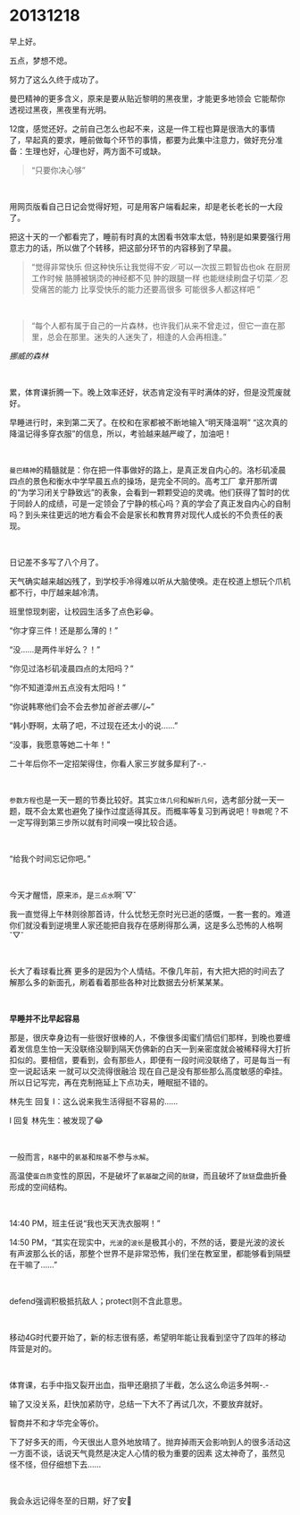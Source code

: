 # 20131218

早上好。

五点，梦想不熄。

努力了这么久终于成功了。

曼巴精神的更多含义，原来是要从贴近黎明的黑夜里，才能更多地领会 它能帮你透视过黑夜，黑夜里有光明。

12度，感觉还好。之前自己怎么也起不来，这是一件工程也算是很浩大的事情了，早起真的要求，睡前做每个环节的事情，都要为此集中注意力，做好充分准备：生理也好，心理也好，两方面不可或缺。

> “只要你决心够”

<br/>

用网页版看自己日记会觉得好短，可是用客户端看起来，却是老长老长的一大段了。

把这十天的*一个*都看完了，睡前有时真的太困看书效率太低，特别是如果要强行用意志力的话，所以做了个转移，把这部分环节的内容移到了早晨。

> “觉得非常快乐 但这种快乐让我觉得不安／可以一次拔三颗智齿也ok 在厨房工作时候 胳膊被锅烫的神经都不见 肿的跟腿一样 也能继续刷盘子切菜／忍受痛苦的能力 比享受快乐的能力还要高很多 可能很多人都这样吧 ”

<br/>

> “每个人都有属于自己的一片森林，也许我们从来不曾走过，但它一直在那里，总会在那里。迷失的人迷失了，相逢的人会再相逢。”

*挪威的森林* 

<br/>

累，体育课折腾一下。晚上效率还好，状态肯定没有平时满体的好，但是没荒废就好。

早睡进行时，来到第二天了。在校和在家都被不断地输入“明天降温啊” “这次真的降温记得多穿衣服”的信息，所以，考验越来越严峻了，加油吧！

<br/>

`曼巴精神`的精髓就是：你在把一件事做好的路上，是真正发自内心的。洛杉矶凌晨四点的景色和衡水中学早晨五点的操场，是完全不同的。高考工厂 拿开那所谓的“为学习闭关宁静致远”的表象，会看到一颗颗受迫的灵魂。他们获得了暂时的优于同龄人的成绩，可是一定领会了宁静的核心吗？真的学会了真正发自内心的自制吗？到头来往更远的地方看会不会是家长和教育界对现代人成长的不负责任的表现。

<br/>

日记差不多写了八个月了。

天气确实越来越凶残了，到学校手冷得难以听从大脑使唤。走在校道上想玩个爪机都不行，中厅越来越冷清。

班里惊现刺密，让校园生活多了点色彩😁。

“你才穿三件！还是那么薄的！”

“没…...是两件半好么？！”

“你见过洛杉矶凌晨四点的太阳吗？”

“你不知道漳州五点没有太阳吗！”

“你说韩寒他们会不会去参加*爸爸去哪儿*~”

“韩小野啊，太萌了吧，不过现在还太小的说...…”

“没事，我愿意等她二十年！”

二十年后你不一定招架得住，你看人家三岁就多犀利了-.-

<br/>

`参数方程`也是一天一题的节奏比较好。其实`立体几何`和`解析几何`，选考部分就一天一题，既不会太累也避免了操作过度适得其反。而概率等复习到再说吧！`导数`呢？不一定写得到第三步所以就有时间嗅一嗅比较合适。

<br/>

“给我个时间忘记你吧。”

<br/>

今天才醒悟，原来`添`，是`三点水`啊ˇ▽ˇ

我一直觉得上午林则徐那首诗，什么忧愁无奈时光已逝的感慨，一套一套的。难道你们就没看到逆境里人家还能把自我存在感刷得那么满，这是多么恐怖的人格啊ˇ▽ˇ

<br/>

长大了看球看比赛 更多的是因为个人情结。不像几年前，有大把大把的时间去了解那么多的新面孔，刷着看着那些各种对比数据去分析某某某。

<br/>

**早睡并不比早起容易**

那是，很庆幸身边有一些很好很棒的人，不像很多闺蜜们情侣们那样，到晚也要缠着发信息生怕一天没联络没聊到隔天仿佛新的白天一到亲密度就会被稀释得大打折扣似的。要相信，要看到，会有那些人，即便有一段时间没联络了，可是每当一有空一说起话来 一就可以交流得很融洽 现在自己是没有那些那么高度敏感的牵挂。所以日记写完，再在克制拖延上下点功夫，睡眠挺不错的。

林先生 回复 I：这么说来我生活得挺不容易的......

I 回复 林先生：被发现了😂

<br/>

一般而言，`R基`中的`氨基`和`羧基`不参与`水解`。

高温使`蛋白质`变性的原因，不是破坏了`氨基酸`之间的`肽键`，而且破坏了`肽链`盘曲折叠形成的空间结构。

<br/>

14:40 PM，班主任说“我也天天洗衣服啊！”

14:50  PM，“其实在现实中，`光波`的`波长`是极其小的，不然的话，要是光波的波长有声波那么长的话，那整个世界不是非常恐怖，我们坐在教室里，都能够看到隔壁在干嘛了……”

<br/>

defend强调积极抵抗敌人；protect则不含此意思。

<br/>

移动4G时代要开始了，新的标志很有感，希望明年能让我看到坚守了四年的移动阵营是对的。

<br/>

体育课，右手中指又裂开出血，指甲还磨损了半截，怎么这么命运多舛啊-.-

输了又没关系，赶快加紧防守，总结一下大不了再试几次，不要放弃就好。

智商并不和才华完全等价。

下了好多天的雨，今天很出人意外地放晴了。抛弃掉雨天会影响到人的很多活动这一方面不谈，话说天气竟然是决定人心情的极为重要的因素 这太神奇了，虽然见怪不怪，但仔细想下去……

<br/>

我会永远记得冬至的日期，好了安🌙


